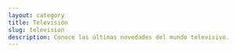 ```yaml
---
layout: category
title: Televisión
slug: television
description: Conoce las últimas novedades del mundo televisivo.
---
```

